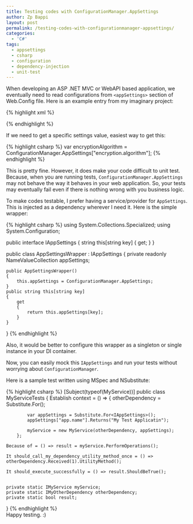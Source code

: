 ```yaml
---
title: Testing codes with ConfigurationManager.AppSettings
author: Zp Bappi
layout: post
permalink: /testing-codes-with-configurationmanager-appsettings/
categories:
  - 'C#'
tags:
  - appsettings
  - csharp
  - configuration
  - dependency-injection
  - unit-test
---
```

When developing an ASP .NET MVC or WebAPI based application, we eventually need to read configurations from `<appSettings>` section of Web.Config file. Here is an example entry from my imaginary project:

{% highlight xml %}
<configuration>
  <!-- other config sections -->

  <appSettings>
    <add key="app.name" value="My Application" />
    <add key="app.domain" value="mydomain.com" />
    <add key="encryption.algorithm" value="TripleDES" />
    <add key="encryption.key" value="MY_KEY" />
    <add key="encryption.vector" value="MY_VECTOR" />
    <!-- other entries -->
  </appSettings>

  <!-- other config sections -->
</configuration>
{% endhighlight %}

If we need to get a specific settings value, easiest way to get this:

{% highlight csharp %}
var encryptionAlgorithm = ConfigurationManager.AppSettings["encryption.algorithm"];
{% endhighlight %}

This is pretty fine. However, it does make your code difficult to unit test. Because, when you are running tests, `ConfigurationManager.AppSettings` may not behave the way it behaves in your web application. So, your tests may eventually fail even if there is nothing wrong with you business logic.

To make codes testable, I prefer having a service/provider for `AppSettings`. This is injected as a dependency wherever I need it. Here is the simple wrapper:

{% highlight csharp %}
using System.Collections.Specialized;
using System.Configuration;

public interface IAppSettings
{
    string this[string key] { get; }
}

public class AppSettingsWrapper : IAppSettings
{
    private readonly NameValueCollection appSettings;

    public AppSettingsWrapper()
    {
        this.appSettings = ConfigurationManager.AppSettings;
    }
    public string this[string key]
    {
        get
        {
            return this.appSettings[key];
        }
    }
}
{% endhighlight %}

Also, it would be better to configure this wrapper as a singleton or single instance in your DI container.

Now, you can easily mock this `IAppSettings` and run your tests without worrying about `ConfigurationManager`.

Here is a sample test written using MSpec and NSubstitute:

{% highlight csharp %}
[Subject(typeof(MyService))]
public class MyServiceTests
{
    Establish context = () =>
        {
            otherDependency = Substitute.For<IMyOtherDependency>();

            var appSettings = Substitute.For<IAppSettings>();
            appSettings["app.name"].Returns("My Test Applicatin");

            myService = new MyService(otherDependency, appSettings);
        };

    Because of = () => result = myService.PerformOperations();

    It should_call_my_dependency_utility_method_once = () => otherDependency.Received(1).UtilityMethod();

    It should_execute_successfully = () => result.ShouldBeTrue();


    private static IMyService myService;
    private static IMyOtherDependency otherDependency;
    private static bool result;
}
{% endhighlight %}
<br>
Happy testing. :)
